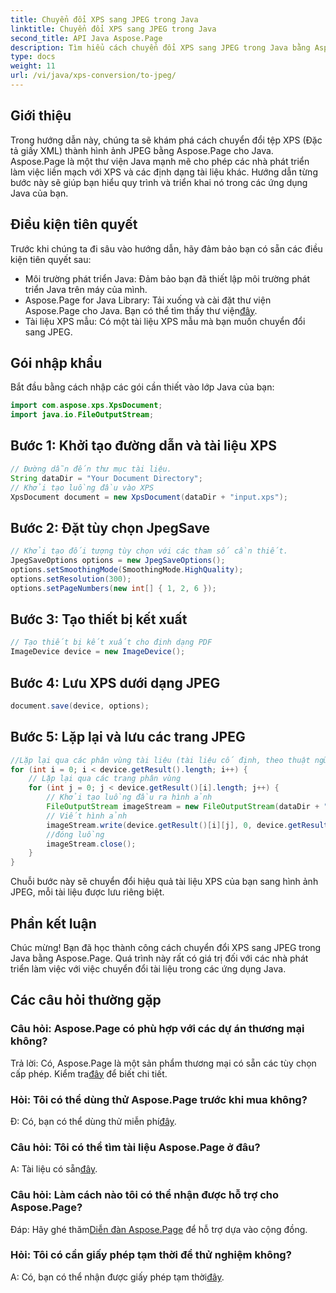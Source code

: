 ```yaml
---
title: Chuyển đổi XPS sang JPEG trong Java
linktitle: Chuyển đổi XPS sang JPEG trong Java
second_title: API Java Aspose.Page
description: Tìm hiểu cách chuyển đổi XPS sang JPEG trong Java bằng Aspose.Page. Hướng dẫn toàn diện với hướng dẫn từng bước để tích hợp liền mạch.
type: docs
weight: 11
url: /vi/java/xps-conversion/to-jpeg/
---
```

## Giới thiệu
Trong hướng dẫn này, chúng ta sẽ khám phá cách chuyển đổi tệp XPS (Đặc tả giấy XML) thành hình ảnh JPEG bằng Aspose.Page cho Java. Aspose.Page là một thư viện Java mạnh mẽ cho phép các nhà phát triển làm việc liền mạch với XPS và các định dạng tài liệu khác. Hướng dẫn từng bước này sẽ giúp bạn hiểu quy trình và triển khai nó trong các ứng dụng Java của bạn.
## Điều kiện tiên quyết
Trước khi chúng ta đi sâu vào hướng dẫn, hãy đảm bảo bạn có sẵn các điều kiện tiên quyết sau:
- Môi trường phát triển Java: Đảm bảo bạn đã thiết lập môi trường phát triển Java trên máy của mình.
-  Aspose.Page for Java Library: Tải xuống và cài đặt thư viện Aspose.Page cho Java. Bạn có thể tìm thấy thư viện[đây](https://releases.aspose.com/page/java/).
- Tài liệu XPS mẫu: Có một tài liệu XPS mẫu mà bạn muốn chuyển đổi sang JPEG.
## Gói nhập khẩu
Bắt đầu bằng cách nhập các gói cần thiết vào lớp Java của bạn:
```java
import com.aspose.xps.XpsDocument;
import java.io.FileOutputStream;
```
## Bước 1: Khởi tạo đường dẫn và tài liệu XPS
```java
// Đường dẫn đến thư mục tài liệu.
String dataDir = "Your Document Directory";
// Khởi tạo luồng đầu vào XPS
XpsDocument document = new XpsDocument(dataDir + "input.xps");
```
## Bước 2: Đặt tùy chọn JpegSave
```java
// Khởi tạo đối tượng tùy chọn với các tham số cần thiết.
JpegSaveOptions options = new JpegSaveOptions();
options.setSmoothingMode(SmoothingMode.HighQuality);
options.setResolution(300);
options.setPageNumbers(new int[] { 1, 2, 6 });
```
## Bước 3: Tạo thiết bị kết xuất
```java
// Tạo thiết bị kết xuất cho định dạng PDF
ImageDevice device = new ImageDevice();
```
## Bước 4: Lưu XPS dưới dạng JPEG
```java
document.save(device, options);
```
## Bước 5: Lặp lại và lưu các trang JPEG
```java
//Lặp lại qua các phân vùng tài liệu (tài liệu cố định, theo thuật ngữ XPS)
for (int i = 0; i < device.getResult().length; i++) {
    // Lặp lại qua các trang phân vùng
    for (int j = 0; j < device.getResult()[i].length; j++) {
        // Khởi tạo luồng đầu ra hình ảnh
        FileOutputStream imageStream = new FileOutputStream(dataDir + "XPStoJPEG" + "_" + (i + 1) + "_" + (j + 1) + ".jpeg");
        // Viết hình ảnh
        imageStream.write(device.getResult()[i][j], 0, device.getResult()[i][j].length);
        //đóng luồng
        imageStream.close();
    }
}
```
Chuỗi bước này sẽ chuyển đổi hiệu quả tài liệu XPS của bạn sang hình ảnh JPEG, mỗi tài liệu được lưu riêng biệt.
## Phần kết luận
Chúc mừng! Bạn đã học thành công cách chuyển đổi XPS sang JPEG trong Java bằng Aspose.Page. Quá trình này rất có giá trị đối với các nhà phát triển làm việc với việc chuyển đổi tài liệu trong các ứng dụng Java.
## Các câu hỏi thường gặp

### Câu hỏi: Aspose.Page có phù hợp với các dự án thương mại không?
 Trả lời: Có, Aspose.Page là một sản phẩm thương mại có sẵn các tùy chọn cấp phép. Kiểm tra[đây](https://purchase.aspose.com/buy) để biết chi tiết.
### Hỏi: Tôi có thể dùng thử Aspose.Page trước khi mua không?
 Đ: Có, bạn có thể dùng thử miễn phí[đây](https://releases.aspose.com/).
### Câu hỏi: Tôi có thể tìm tài liệu Aspose.Page ở đâu?
 A: Tài liệu có sẵn[đây](https://reference.aspose.com/page/java/).
### Câu hỏi: Làm cách nào tôi có thể nhận được hỗ trợ cho Aspose.Page?
 Đáp: Hãy ghé thăm[Diễn đàn Aspose.Page](https://forum.aspose.com/c/page/39) để hỗ trợ dựa vào cộng đồng.
### Hỏi: Tôi có cần giấy phép tạm thời để thử nghiệm không?
 A: Có, bạn có thể nhận được giấy phép tạm thời[đây](https://purchase.aspose.com/temporary-license/).